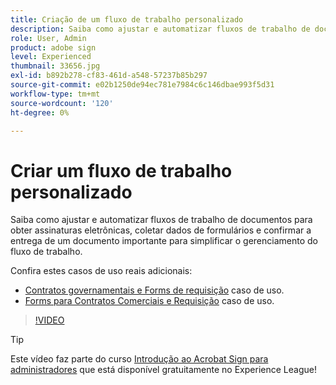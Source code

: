 ```yaml
---
title: Criação de um fluxo de trabalho personalizado
description: Saiba como ajustar e automatizar fluxos de trabalho de documentos para obter assinaturas eletrônicas rapidamente e coletar dados de formulários
role: User, Admin
product: adobe sign
level: Experienced
thumbnail: 33656.jpg
exl-id: b892b278-cf83-461d-a548-57237b85b297
source-git-commit: e02b1250de94ec781e7984c6c146dbae993f5d31
workflow-type: tm+mt
source-wordcount: '120'
ht-degree: 0%

---
```


# Criar um fluxo de trabalho personalizado

Saiba como ajustar e automatizar fluxos de trabalho de documentos para obter assinaturas eletrônicas, coletar dados de formulários e confirmar a entrega de um documento importante para simplificar o gerenciamento do fluxo de trabalho.

Confira estes casos de uso reais adicionais:

* [Contratos governamentais e Forms de requisição](https://experienceleague.adobe.com/docs/document-cloud-learn/sign-learning-hub/expand/recipes/gov/usecasegovcontracts.html?lang=en) caso de uso.
* [Forms para Contratos Comerciais e Requisição](https://experienceleague.adobe.com/docs/document-cloud-learn/sign-learning-hub/expand/recipes/com/usecasecomcontracts.html?lang=en) caso de uso.

>[!VIDEO](https://video.tv.adobe.com/v/33656?hidetitle=true)

>[!TIP]
>
>Este vídeo faz parte do curso [Introdução ao Acrobat Sign para administradores](https://experienceleague.adobe.com/?recommended=Sign-A-1-2020.2) que está disponível gratuitamente no Experience League!

